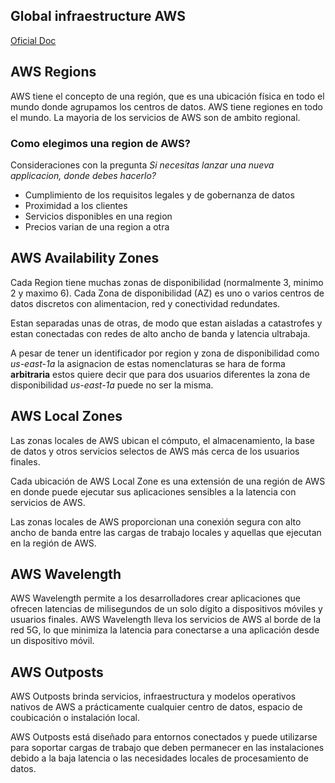 
## Global infraestructure AWS

[Oficial Doc]([aws.amazon.com](https://aws.amazon.com/es/about-aws/global-infrastructure/?p=ngi&loc=1))

## AWS Regions

AWS tiene el concepto de una región, que es una ubicación física en todo el mundo donde agrupamos los centros de datos. AWS tiene regiones en todo el mundo. La mayoria de los servicios de AWS son de ambito regional.

### Como elegimos una region de AWS?

Consideraciones con la pregunta *Si necesitas lanzar una nueva applicacion, donde debes hacerlo?*

- Cumplimiento de los requisitos legales y de gobernanza de datos
- Proximidad a los clientes
- Servicios disponibles en una region
- Precios varian de una region a otra 


## AWS Availability Zones

Cada Region tiene muchas zonas de disponibilidad (normalmente 3, minimo 2 y maximo 6). Cada Zona de disponibilidad (AZ) es uno o varios centros de datos discretos con alimentacion, red y conectividad redundates.

Estan separadas unas de otras, de modo que estan aisladas a catastrofes y estan conectadas con redes de alto ancho de banda y latencia ultrabaja.

A pesar de tener un identificador por region y zona de disponibilidad como *us-east-1a* la asignacion de estas nomenclaturas se hara de forma **arbitraria** estos quiere decir que para dos usuarios diferentes la zona de disponibilidad *us-east-1a* puede no ser la misma.

## AWS Local Zones

Las zonas locales de AWS ubican el cómputo, el almacenamiento, la base de datos y otros servicios selectos de AWS más cerca de los usuarios finales. 

Cada ubicación de AWS Local Zone es una extensión de una región de AWS en donde puede ejecutar sus aplicaciones sensibles a la latencia con servicios de AWS.

Las zonas locales de AWS proporcionan una conexión segura con alto ancho de banda entre las cargas de trabajo locales y aquellas que ejecutan en la región de AWS.

## AWS Wavelength

AWS Wavelength permite a los desarrolladores crear aplicaciones que ofrecen latencias de milisegundos de un solo dígito a dispositivos móviles y usuarios finales. AWS Wavelength lleva los servicios de AWS al borde de la red 5G, lo que minimiza la latencia para conectarse a una aplicación desde un dispositivo móvil.

## AWS Outposts

AWS Outposts brinda servicios, infraestructura y modelos operativos nativos de AWS a prácticamente cualquier centro de datos, espacio de coubicación o instalación local. 

AWS Outposts está diseñado para entornos conectados y puede utilizarse para soportar cargas de trabajo que deben permanecer en las instalaciones debido a la baja latencia o las necesidades locales de procesamiento de datos.